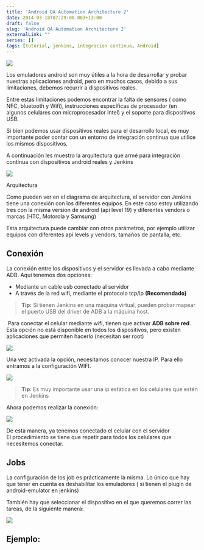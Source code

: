 ```yaml
---
title: 'Android QA Automation Architecture 2'
date: 2014-03-18T07:29:00.003+13:00
draft: false
slug: 'Android QA Automation Architecture 2'
externalLink: ""
series: []
tags: [tutorial, jenkins, integracion continua, Android]
---
```


[![](http://3.bp.blogspot.com/-KUz-BCeZh3Q/Uyc17lTIF_I/AAAAAAAAWys/Wl9jDgeGZ2o/s1600/header.png)](http://3.bp.blogspot.com/-KUz-BCeZh3Q/Uyc17lTIF_I/AAAAAAAAWys/Wl9jDgeGZ2o/s1600/header.png)

Los emuladores android son muy útiles a la hora de desarrollar y probar nuestras aplicaciones android, pero en muchos casos, debido a sus limitaciones, debemos recurrir a dispositivos reales.  

Entre estas limitaciones podemos encontrar la falta de sensores ( como NFC, bluetooth y Wifi), instrucciones específicas de procesador (en algunos celulares con microprocesador Intel) y el soporte para dispositivos USB.

Si bien podemos usar dispositivos reales para el desarrollo local, es muy importante poder contar con un entorno de integración continua que utilice los mismos dispositivos.

A continuación les muestro la arquitectura que armé para integración contínua con dispositivos android reales y Jenkins

  

  

  

![](http://4.bp.blogspot.com/-RBJ4Q-r3ox4/UyczCL75vRI/AAAAAAAAWyk/yq78hPGZuZs/s1600/android.jpg)

Arquitectura

Como pueden ver en el diagrama de arquitectura, el servidor con Jenkins tiene una conexión con los diferentes equipos. En este caso estoy utilizando tres con la misma version de android (api level 19) y diferentes vendors o marcas (HTC, Motorola y Samsung) 

Esta arquitectura puede cambiar con otros parámetros, por ejemplo utilizar equipos con diferentes api levels y vendors, tamaños de pantalla, etc.

Conexión
--------

La conexión entre los dispositivos y el servidor es llevada a cabo mediante ADB. Aquí tenemos dos opciones:

*   Mediante un cable usb conectado al servidor
*   A través de la red wifi, mediante el protocolo tcp/ip **(Recomendado)**

> **Tip:** Si tienen Jenkins en una máquina virtual, pueden probar mapear el puerto USB del driver de ADB a la máquina host.

 Para conectar el celular mediante wifi, tienen que activar **ADB sobre red**. Esta opción no está disponible en todos los dispositivos, pero existen aplicaciones que permiten hacerlo (necesitan ser root)  

[![](http://2.bp.blogspot.com/-_3rh_j5n_Js/Uyc5poTS_HI/AAAAAAAAWy4/hJhCFmefxI8/s1600/screenshot-20140317-144911.png)](http://2.bp.blogspot.com/-_3rh_j5n_Js/Uyc5poTS_HI/AAAAAAAAWy4/hJhCFmefxI8/s1600/screenshot-20140317-144911.png)

  

  

Una vez activada la opción, necesitamos conocer nuestra IP. Para ello entramos a la configuración WIFI.

[![](http://1.bp.blogspot.com/-kT4JOG0nCT4/Uyc6NHi-b8I/AAAAAAAAWzA/0ylZycSWcEs/s1600/device-2014-03-17-145915.png)](http://1.bp.blogspot.com/-kT4JOG0nCT4/Uyc6NHi-b8I/AAAAAAAAWzA/0ylZycSWcEs/s1600/device-2014-03-17-145915.png)

  

> **Tip**: Es muy importante usar una ip estática en los celulares que estén en Jenkins

Ahora podemos realizar la conexión:  

[![](http://4.bp.blogspot.com/-hvwqtRV06AQ/Uyc6btFdlJI/AAAAAAAAWzI/OF9j_7eQNJs/s1600/2014-03-17+15_09_29-Blogger_+CristianMarquez.com.ar+-+Crear+entrada.png)](http://4.bp.blogspot.com/-hvwqtRV06AQ/Uyc6btFdlJI/AAAAAAAAWzI/OF9j_7eQNJs/s1600/2014-03-17+15_09_29-Blogger_+CristianMarquez.com.ar+-+Crear+entrada.png)

  
De esta manera, ya tenemos conectado el celular con el servidor  
El procedimiento se tiene que repetir para todos los celulares que necesitemos conectar.  
  

Jobs
----

La configuración de los job es prácticamente la misma. Lo único que hay que tener en cuenta es deshabilitar los emuladores ( si tienen el plugin de android-emulator en jenkins)

También hay que seleccionar el dispositivo en el que queremos correr las tareas, de la siguiente manera:

[![](http://4.bp.blogspot.com/-TYr1kXbyalc/Uyc-70d00YI/AAAAAAAAWzU/eqtw8nkxQaM/s1600/2014-03-17+15_28_30-C__WINDOWS_system32_cmd.exe.png)](http://4.bp.blogspot.com/-TYr1kXbyalc/Uyc-70d00YI/AAAAAAAAWzU/eqtw8nkxQaM/s1600/2014-03-17+15_28_30-C__WINDOWS_system32_cmd.exe.png)

  

Ejemplo:
--------